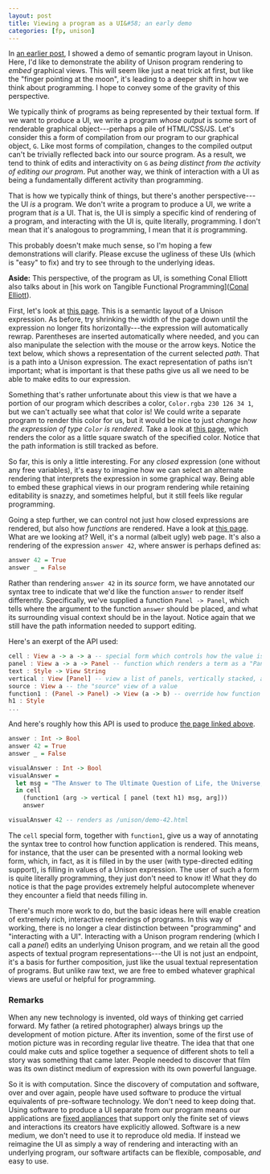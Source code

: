 ```yaml
---
layout: post
title: Viewing a program as a UI&#58; an early demo
categories: [fp, unison]
---
```


In [an earlier post](/2014-09-30/semantic-layout), I showed a demo of semantic program layout in Unison. Here, I'd like to demonstrate the ability of Unison program rendering to *embed* graphical views. This will seem like just a neat trick at first, but like the "finger pointing at the moon", it's leading to a deeper shift in how we think about programming. I hope to convey some of the gravity of this perspective.

We typically think of programs as being represented by their textual form. If we want to produce a UI, we write a program *whose output* is some sort of renderable graphical object---perhaps a pile of HTML/CSS/JS. Let's consider this a form of compilation from our program to our graphical object, `G`. Like most forms of compilation, changes to the compiled output can't be trivially reflected back into our source program. As a result, we tend to think of edits and interactivity on `G` as _being distinct from the activity of editing our program_. Put another way, we think of interaction with a UI as being a fundamentally different activity than programming.

That is how we typically think of things, but there's another perspective---the UI *is* a program. We don't write a program to produce a UI, we write a program that *is* a UI. That is, the UI is simply a specific kind of rendering of a program, and interacting with the UI is, quite literally, programming. I don't mean that it's analogous to programming, I mean that it *is* programming.

This probably doesn't make much sense, so I'm hoping a few demonstrations will clarify. Please excuse the ugliness of these UIs (which is "easy" to fix) and try to see through to the underlying ideas.

__Aside:__ This perspective, of the program as UI, is something Conal Elliott also talks about in [his work on Tangible Functional Programming]([Conal Elliott](http://www.youtube.com/watch?v=faJ8N0giqzw)).

First, let's look at [this page](/unison/demo-swatch-raw.html). This is a semantic layout of a Unison expression. As before, try shrinking the width of the page down until the expression no longer fits horizontally---the expression will automatically rewrap. Parentheses are inserted automatically where needed, and you can also manipulate the selection with the mouse or the arrow keys. Notice the text below, which shows a representation of the current selected _path_. That is a path into a Unison expression. The exact representation of paths isn't important; what is important is that these paths give us all we need to be able to make edits to our expression.

Something that's rather unfortunate about this view is that we have a portion of our program which describes a color, `Color.rgba 230 126 34 1`, but we can't actually see what that color is! We could write a separate program to render this color for us, but it would be nice to just _change how the expression of type `Color` is rendered_. Take a look at [this page](/unison/demo-swatch.html), which renders the color as a little square swatch of the specified color. Notice that the path information is still tracked as before.

So far, this is only a little interesting. For any _closed_ expression (one without any free variables), it's easy to imagine how we can select an alternate rendering that interprets the expression in some graphical way. Being able to embed these graphical views in our program rendering while retaining editability is snazzy, and sometimes helpful, but it still feels like regular programming.

Going a step further, we can control not just how closed expressions are rendered, but also how _functions_ are rendered. Have a look at [this page](/unison/demo-42.html). What are we looking at? Well, it's a normal (albeit ugly) web page. It's also a rendering of the expression `answer 42`, where answer is perhaps defined as:

```Haskell
answer 42 = True
answer _ = False
```

Rather than rendering `answer 42` in its _source_ form, we have annotated our syntax tree to indicate that we'd like the function `answer` to render itself differently. Specifically, we've supplied a function `Panel -> Panel`, which tells where the argument to the function `answer` should be placed, and what its surrounding visual context should be in the layout. Notice again that we still have the path information needed to support editing.

Here's an exerpt of the API used:

```Haskell
cell : View a -> a -> a -- special form which controls how the value is rendered, ignored at runtime
panel : View a -> a -> Panel -- function which renders a term as a "Panel", which is a first-class value
text : Style -> View String
vertical : View [Panel] -- view a list of panels, vertically stacked, as in `panel vertical [...]`
source : View a -- the "source" view of a value
function1 : (Panel -> Panel) -> View (a -> b) -- override how function application is rendered
h1 : Style
...
```

And here's roughly how this API is used to produce [the page linked above](/unison/demo-42.html).

```Haskell
answer : Int -> Bool
answer 42 = True
answer _ = False

visualAnswer : Int -> Bool
visualAnswer =
  let msg = "The Answer to The Ultimate Question of Life, the Universe, and Everything..."
  in cell
    (function1 (arg -> vertical [ panel (text h1) msg, arg])) 
    answer

visualAnswer 42 -- renders as /unison/demo-42.html  
```

The `cell` special form, together with `function1`, give us a way of annotating the syntax tree to control how function application is rendered. This means, for instance, that the user can be presented with a normal looking web form, which, in fact, as it is filled in by the user (with type-directed editing support), is filling in values of a Unison expression. The user of such a form is quite literally programming, they just don't need to know it! What they do notice is that the page provides extremely helpful autocomplete whenever they encounter a field that needs filling in.

There's much more work to do, but the basic ideas here will enable creation of extremely rich, interactive renderings of programs. In this way of working, there is no longer a clear distinction between "programming" and "interacting with a UI". Interacting with a Unison program rendering (which I call a _panel_) edits an underlying Unison program, and we retain all the good aspects of textual program representations---the UI is not just an endpoint, it's a basis for further composition, just like the usual textual representation of programs. But unlike raw text, we are free to embed whatever graphical views are useful or helpful for programming.

### Remarks ###

When any new technology is invented, old ways of thinking get carried forward. My father (a retired photographer) always brings up the development of motion picture. After its invention, some of the first use of motion picture was in recording regular live theatre. The idea that that one could make cuts and splice together a sequence of different shots to tell a story was something that came later. People needed to discover that film was its own distinct medium of expression with its own powerful language.

So it is with computation. Since the discovery of computation and software, over and over again, people have used software to produce the virtual equivalents of pre-software technology. We don't need to keep doing that. Using software to produce a UI separate from our program means our applications are [fixed appliances](/2013-05-22/future-of-software.html) that support only the finite set of views and interactions its creators have explicitly allowed. Software is a new medium, we don't need to use it to reproduce old media. If instead we reimagine the UI as simply a way of rendering and interacting with an underlying program, our software artifacts can be flexible, composable, _and_ easy to use.
